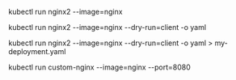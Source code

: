 kubectl run nginx2 --image=nginx

kubectl run nginx2 --image=nginx --dry-run=client -o yaml

kubectl run nginx2 --image=nginx --dry-run=client -o yaml > my-deployment.yaml

kubectl run custom-nginx --image=nginx --port=8080
